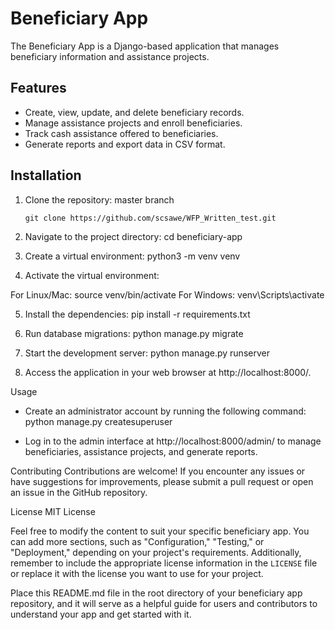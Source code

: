 # Beneficiary App

The Beneficiary App is a Django-based application that manages beneficiary information and assistance projects.

## Features

- Create, view, update, and delete beneficiary records.
- Manage assistance projects and enroll beneficiaries.
- Track cash assistance offered to beneficiaries.
- Generate reports and export data in CSV format.

## Installation

1. Clone the repository: master branch

   ```shell
   git clone https://github.com/scsawe/WFP_Written_test.git

2. Navigate to the project directory:
cd beneficiary-app

3. Create a virtual environment:
python3 -m venv venv

4. Activate the virtual environment:

For Linux/Mac:
source venv/bin/activate
For Windows:
venv\Scripts\activate

5. Install the dependencies:
pip install -r requirements.txt

6. Run database migrations:
python manage.py migrate

7. Start the development server:
python manage.py runserver

8. Access the application in your web browser at http://localhost:8000/.

Usage
- Create an administrator account by running the following command:
python manage.py createsuperuser

- Log in to the admin interface at http://localhost:8000/admin/ to manage beneficiaries, assistance projects, and generate reports.

Contributing
Contributions are welcome! If you encounter any issues or have suggestions for improvements, please submit a pull request or open an issue in the GitHub repository.

License
MIT License

Feel free to modify the content to suit your specific beneficiary app. You can add more sections, such as "Configuration," "Testing," or "Deployment," depending on your project's requirements. Additionally, remember to include the appropriate license information in the `LICENSE` file or replace it with the license you want to use for your project.

Place this README.md file in the root directory of your beneficiary app repository, and it will serve as a helpful guide for users and contributors to understand your app and get started with it.
